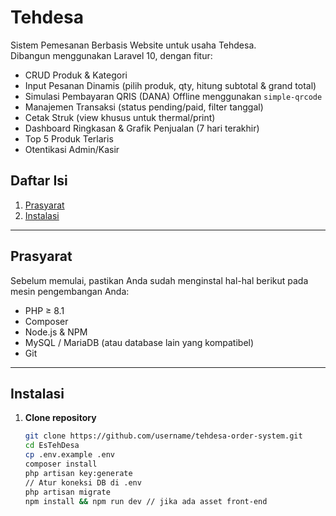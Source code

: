 # Tehdesa

Sistem Pemesanan Berbasis Website untuk usaha Tehdesa.  
Dibangun menggunakan Laravel 10, dengan fitur:
- CRUD Produk & Kategori
- Input Pesanan Dinamis (pilih produk, qty, hitung subtotal & grand total)
- Simulasi Pembayaran QRIS (DANA) Offline menggunakan `simple-qrcode`
- Manajemen Transaksi (status pending/paid, filter tanggal)
- Cetak Struk (view khusus untuk thermal/print)
- Dashboard Ringkasan & Grafik Penjualan (7 hari terakhir)
- Top 5 Produk Terlaris
- Otentikasi Admin/Kasir

## Daftar Isi

1. [Prasyarat](#prasyarat)  
2. [Instalasi](#instalasi)  

---

## Prasyarat

Sebelum memulai, pastikan Anda sudah menginstal hal-hal berikut pada mesin pengembangan Anda:

- PHP ≥ 8.1  
- Composer  
- Node.js & NPM  
- MySQL / MariaDB (atau database lain yang kompatibel)  
- Git  

---

## Instalasi

1. **Clone repository**  
   ```bash
   git clone https://github.com/username/tehdesa-order-system.git
   cd EsTehDesa
   cp .env.example .env
   composer install
   php artisan key:generate
   // Atur koneksi DB di .env
   php artisan migrate
   npm install && npm run dev // jika ada asset front‐end
